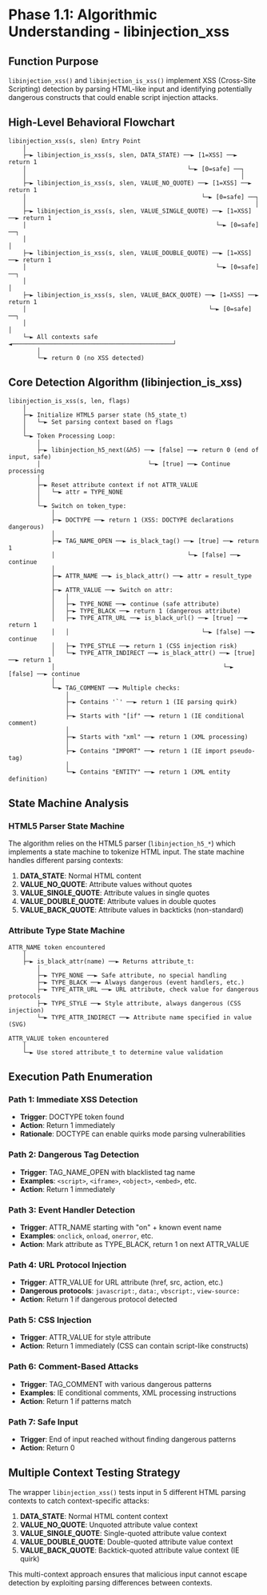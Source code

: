 # Phase 1.1: Algorithmic Understanding - libinjection_xss

## Function Purpose
`libinjection_xss()` and `libinjection_is_xss()` implement XSS (Cross-Site Scripting) detection by parsing HTML-like input and identifying potentially dangerous constructs that could enable script injection attacks.

## High-Level Behavioral Flowchart

```
libinjection_xss(s, slen) Entry Point
    │
    ├─► libinjection_is_xss(s, slen, DATA_STATE) ──► [1=XSS] ──► return 1
    │                                             └─► [0=safe] ──┐
    │                                                            │
    ├─► libinjection_is_xss(s, slen, VALUE_NO_QUOTE) ──► [1=XSS] ──► return 1
    │                                                 └─► [0=safe] ──┐
    │                                                                │
    ├─► libinjection_is_xss(s, slen, VALUE_SINGLE_QUOTE) ──► [1=XSS] ──► return 1
    │                                                     └─► [0=safe] ──┐
    │                                                                    │
    ├─► libinjection_is_xss(s, slen, VALUE_DOUBLE_QUOTE) ──► [1=XSS] ──► return 1
    │                                                     └─► [0=safe] ──┐
    │                                                                    │
    ├─► libinjection_is_xss(s, slen, VALUE_BACK_QUOTE) ──► [1=XSS] ──► return 1
    │                                                   └─► [0=safe] ──┐
    │                                                                  │
    └─► All contexts safe ◄─────────────────────────────────────────────┘
        │
        └─► return 0 (no XSS detected)
```

## Core Detection Algorithm (libinjection_is_xss)

```
libinjection_is_xss(s, len, flags)
    │
    ├─► Initialize HTML5 parser state (h5_state_t)
    │   └─► Set parsing context based on flags
    │
    └─► Token Processing Loop:
        │
        ├─► libinjection_h5_next(&h5) ──► [false] ──► return 0 (end of input, safe)
        │                              └─► [true] ──► Continue processing
        │
        ├─► Reset attribute context if not ATTR_VALUE
        │   └─► attr = TYPE_NONE
        │
        └─► Switch on token_type:
            │
            ├─► DOCTYPE ──► return 1 (XSS: DOCTYPE declarations dangerous)
            │
            ├─► TAG_NAME_OPEN ──► is_black_tag() ──► [true] ──► return 1
            │                                     └─► [false] ──► continue
            │
            ├─► ATTR_NAME ──► is_black_attr() ──► attr = result_type
            │
            ├─► ATTR_VALUE ──► Switch on attr:
            │   │
            │   ├─► TYPE_NONE ──► continue (safe attribute)
            │   ├─► TYPE_BLACK ──► return 1 (dangerous attribute)
            │   ├─► TYPE_ATTR_URL ──► is_black_url() ──► [true] ──► return 1
            │   │                                     └─► [false] ──► continue
            │   ├─► TYPE_STYLE ──► return 1 (CSS injection risk)
            │   └─► TYPE_ATTR_INDIRECT ──► is_black_attr() ──► [true] ──► return 1
            │                                               └─► [false] ──► continue
            │
            └─► TAG_COMMENT ──► Multiple checks:
                │
                ├─► Contains '`' ──► return 1 (IE parsing quirk)
                │
                ├─► Starts with "[if" ──► return 1 (IE conditional comment)
                │
                ├─► Starts with "xml" ──► return 1 (XML processing)
                │
                ├─► Contains "IMPORT" ──► return 1 (IE import pseudo-tag)
                │
                └─► Contains "ENTITY" ──► return 1 (XML entity definition)
```

## State Machine Analysis

### HTML5 Parser State Machine
The algorithm relies on the HTML5 parser (`libinjection_h5_*`) which implements a state machine to tokenize HTML input. The state machine handles different parsing contexts:

1. **DATA_STATE**: Normal HTML content
2. **VALUE_NO_QUOTE**: Attribute values without quotes
3. **VALUE_SINGLE_QUOTE**: Attribute values in single quotes
4. **VALUE_DOUBLE_QUOTE**: Attribute values in double quotes  
5. **VALUE_BACK_QUOTE**: Attribute values in backticks (non-standard)

### Attribute Type State Machine
```
ATTR_NAME token encountered
    │
    ├─► is_black_attr(name) ──► Returns attribute_t:
        │
        ├─► TYPE_NONE ──► Safe attribute, no special handling
        ├─► TYPE_BLACK ──► Always dangerous (event handlers, etc.)
        ├─► TYPE_ATTR_URL ──► URL attribute, check value for dangerous protocols
        ├─► TYPE_STYLE ──► Style attribute, always dangerous (CSS injection)
        └─► TYPE_ATTR_INDIRECT ──► Attribute name specified in value (SVG)

ATTR_VALUE token encountered
    │
    └─► Use stored attribute_t to determine value validation
```

## Execution Path Enumeration

### Path 1: Immediate XSS Detection
- **Trigger**: DOCTYPE token found
- **Action**: Return 1 immediately
- **Rationale**: DOCTYPE can enable quirks mode parsing vulnerabilities

### Path 2: Dangerous Tag Detection  
- **Trigger**: TAG_NAME_OPEN with blacklisted tag name
- **Examples**: `<script>`, `<iframe>`, `<object>`, `<embed>`, etc.
- **Action**: Return 1 immediately

### Path 3: Event Handler Detection
- **Trigger**: ATTR_NAME starting with "on" + known event name
- **Examples**: `onclick`, `onload`, `onerror`, etc.
- **Action**: Mark attribute as TYPE_BLACK, return 1 on next ATTR_VALUE

### Path 4: URL Protocol Injection
- **Trigger**: ATTR_VALUE for URL attribute (href, src, action, etc.)
- **Dangerous protocols**: `javascript:`, `data:`, `vbscript:`, `view-source:`
- **Action**: Return 1 if dangerous protocol detected

### Path 5: CSS Injection
- **Trigger**: ATTR_VALUE for style attribute
- **Action**: Return 1 immediately (CSS can contain script-like constructs)

### Path 6: Comment-Based Attacks
- **Trigger**: TAG_COMMENT with various dangerous patterns
- **Examples**: IE conditional comments, XML processing instructions
- **Action**: Return 1 if patterns match

### Path 7: Safe Input
- **Trigger**: End of input reached without finding dangerous patterns
- **Action**: Return 0

## Multiple Context Testing Strategy

The wrapper `libinjection_xss()` tests input in 5 different HTML parsing contexts to catch context-specific attacks:

1. **DATA_STATE**: Normal HTML content context
2. **VALUE_NO_QUOTE**: Unquoted attribute value context  
3. **VALUE_SINGLE_QUOTE**: Single-quoted attribute value context
4. **VALUE_DOUBLE_QUOTE**: Double-quoted attribute value context
5. **VALUE_BACK_QUOTE**: Backtick-quoted attribute value context (IE quirk)

This multi-context approach ensures that malicious input cannot escape detection by exploiting parsing differences between contexts.